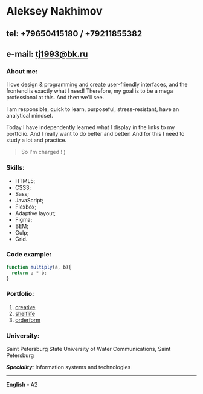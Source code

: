 # Aleksey Nakhimov
## tel: +79650415180 / +79211855382
## e-mail: tj1993@bk.ru

### __About me:__
I love design & programming and create user-friendly interfaces, and the frontend is exactly what I need!
Therefore, my goal is to be a mega professional at this. And then we'll see.

I am responsible, quick to learn, purposeful, stress-resistant, have an analytical mindset.

Today I have independently learned what I display in the links to my portfolio. And I really want to do better and better! And for this I need to study a lot and practice.
> So I'm charged ! )

### __Skills:__

* HTML5;
* CSS3;
* Sass;
* JavaScript;
* Flexbox;
* Adaptive layout;
* Figma;
* BEM;
* Gulp;
* Grid.

### __Code example:__
```javascript
function multiply(a, b){
  return a * b;
}
```
### __Portfolio:__
1. [creative](http://nakhimovv.h1n.ru/creative/)
2. [shelflife](http://nakhimovv.h1n.ru/shelflife/)
3. [orderform](http://nakhimovv.h1n.ru/orderform/)

### __University:__
Saint Petersburg State University of Water Communications, Saint Petersburg

_**Speciality:**_
Information systems and technologies

---
**English** - A2